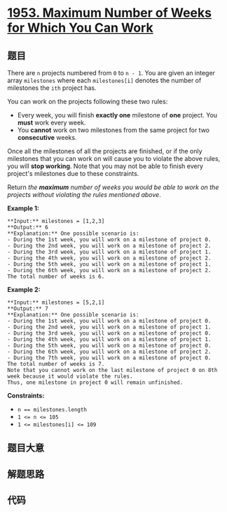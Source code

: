 # [1953. Maximum Number of Weeks for Which You Can Work](https://leetcode.com/problems/maximum-number-of-weeks-for-which-you-can-work)

## 题目

There are `n` projects numbered from `0` to `n - 1`. You are given an integer
array `milestones` where each `milestones[i]` denotes the number of milestones
the `ith` project has.

You can work on the projects following these two rules:

  * Every week, you will finish **exactly one** milestone of **one** project. You  **must**  work every week.
  * You **cannot** work on two milestones from the same project for two **consecutive** weeks.

Once all the milestones of all the projects are finished, or if the only
milestones that you can work on will cause you to violate the above rules, you
will **stop working**. Note that you may not be able to finish every project's
milestones due to these constraints.

Return _the **maximum** number of weeks you would be able to work on the
projects without violating the rules mentioned above_.



**Example 1:**

    
    
    **Input:** milestones = [1,2,3]
    **Output:** 6
    **Explanation:** One possible scenario is:
    ​​​​- During the 1st week, you will work on a milestone of project 0.
    - During the 2nd week, you will work on a milestone of project 2.
    - During the 3rd week, you will work on a milestone of project 1.
    - During the 4th week, you will work on a milestone of project 2.
    - During the 5th week, you will work on a milestone of project 1.
    - During the 6th week, you will work on a milestone of project 2.
    The total number of weeks is 6.
    

**Example 2:**

    
    
    **Input:** milestones = [5,2,1]
    **Output:** 7
    **Explanation:** One possible scenario is:
    - During the 1st week, you will work on a milestone of project 0.
    - During the 2nd week, you will work on a milestone of project 1.
    - During the 3rd week, you will work on a milestone of project 0.
    - During the 4th week, you will work on a milestone of project 1.
    - During the 5th week, you will work on a milestone of project 0.
    - During the 6th week, you will work on a milestone of project 2.
    - During the 7th week, you will work on a milestone of project 0.
    The total number of weeks is 7.
    Note that you cannot work on the last milestone of project 0 on 8th week because it would violate the rules.
    Thus, one milestone in project 0 will remain unfinished.
    



**Constraints:**

  * `n == milestones.length`
  * `1 <= n <= 105`
  * `1 <= milestones[i] <= 109`


## 题目大意

## 解题思路

## 代码

```javascript

```
